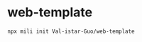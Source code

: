 # web-template


<!-- custom -->
```shell
npx mili init Val-istar-Guo/web-template
```
<!-- custom -->
